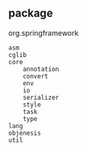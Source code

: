 
## package
org.springframework
```
asm
cglib
core
    annotation
    convert
    env
    io
    serializer
    style
    task
    type
lang
objenesis
util
```